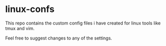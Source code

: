 # linux-confs
This repo contains the custom config files i have created for linux tools like tmux and vim.

Feel free to suggest changes to any of the settings.
